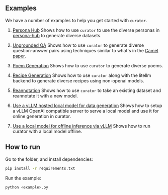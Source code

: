 ## Examples
We have a number of examples to help you get started with `curator`.

1. [Persona Hub](./persona_hub/)
Shows how to use `curator` to use the diverse personas in [persona-hub](https://github.com/tencent-ailab/persona-hub/)
to generate diverse datasets.

2. [Ungrounded QA](./ungrounded-qa/)
Shows how to use `curator` to generate diverse question-answer pairs using techniques similar to what's in the [Camel paper](https://arxiv.org/pdf/2303.17760).

3. [Poem Generation](./poem-generation/)
Shows how to use `curator` to generate diverse poems.

4. [Recipe Generation](./litellm-recipe-generation/)
Shows how to use `curator` along with the litellm backend to generate diverse recipes using non-openai models.

5. [Reannotation](./reannotation/)
Shows how to use `curator` to take an existing dataset and reannotate it with a new model.

6. [Use a vLLM hosted local model for data generation](./vllm-online/)
Shows how to setup a vLLM OpenAI compatible server to serve a local model and use it for online generation in curator.

7. [Use a local model for offline inference via vLLM](./vllm-recipe-generation/)
Shows how to run curator with a local model offline.


## How to run

Go to the folder, and install dependencies:
```bash
pip install -r requirements.txt
```

Run the example:
```bash
python <example>.py
```
